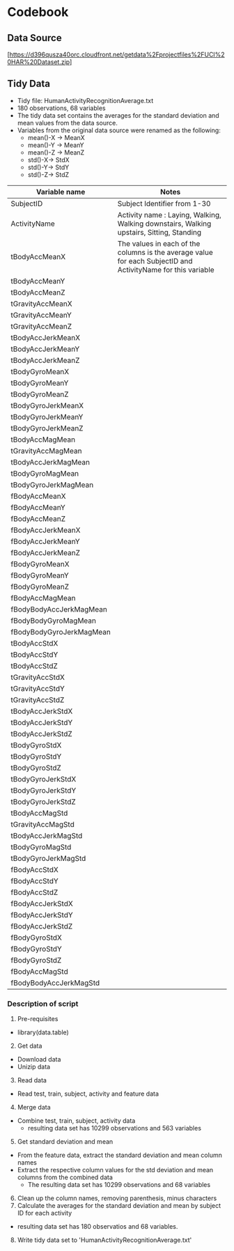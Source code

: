 Codebook
========

Data Source
-----------
[https://d396qusza40orc.cloudfront.net/getdata%2Fprojectfiles%2FUCI%20HAR%20Dataset.zip]



Tidy Data
----------
* Tidy file: HumanActivityRecognitionAverage.txt
* 180 observations, 68 variables
* The tidy data set contains the averages for the standard deviation and mean values from the data source.
* Variables from the original data source were renamed as the following:
    - mean()-X -> MeanX
    - mean()-Y -> MeanY
    - mean()-Z -> MeanZ
    - std()-X-> StdX
    - std()-Y-> StdY
    - std()-Z-> StdZ

Variable name    | Notes
-----------------|------------
SubjectID        | Subject Identifier from 1-30
ActivityName     | Activity name : Laying, Walking, Walking downstairs, Walking upstairs, Sitting, Standing
tBodyAccMeanX	|   The values in each of the columns  is the average value for each SubjectID and ActivityName  for this variable
tBodyAccMeanY	|
tBodyAccMeanZ	|
tGravityAccMeanX	|
tGravityAccMeanY	|
tGravityAccMeanZ	|
tBodyAccJerkMeanX	|
tBodyAccJerkMeanY	|
tBodyAccJerkMeanZ	|
tBodyGyroMeanX	|
tBodyGyroMeanY	|
tBodyGyroMeanZ	|
tBodyGyroJerkMeanX	|
tBodyGyroJerkMeanY	|
tBodyGyroJerkMeanZ	|
tBodyAccMagMean	|
tGravityAccMagMean	|
tBodyAccJerkMagMean	|
tBodyGyroMagMean	|
tBodyGyroJerkMagMean	|
fBodyAccMeanX	|
fBodyAccMeanY	|
fBodyAccMeanZ	|
fBodyAccJerkMeanX	|
fBodyAccJerkMeanY	|
fBodyAccJerkMeanZ	|
fBodyGyroMeanX	|
fBodyGyroMeanY	|
fBodyGyroMeanZ	|
fBodyAccMagMean	|
fBodyBodyAccJerkMagMean	|
fBodyBodyGyroMagMean	|
fBodyBodyGyroJerkMagMean	|
tBodyAccStdX	|
tBodyAccStdY	|
tBodyAccStdZ	|
tGravityAccStdX	|
tGravityAccStdY	|
tGravityAccStdZ	|
tBodyAccJerkStdX	|
tBodyAccJerkStdY	|
tBodyAccJerkStdZ	|
tBodyGyroStdX	|
tBodyGyroStdY	|
tBodyGyroStdZ	|
tBodyGyroJerkStdX	|
tBodyGyroJerkStdY	|
tBodyGyroJerkStdZ	|
tBodyAccMagStd	|
tGravityAccMagStd	|
tBodyAccJerkMagStd	|
tBodyGyroMagStd	|
tBodyGyroJerkMagStd	|
fBodyAccStdX	|
fBodyAccStdY	|
fBodyAccStdZ	|
fBodyAccJerkStdX	|
fBodyAccJerkStdY	|
fBodyAccJerkStdZ	|
fBodyGyroStdX	|
fBodyGyroStdY	|
fBodyGyroStdZ	|
fBodyAccMagStd	|
fBodyBodyAccJerkMagStd	|

### Description of script

1. Pre-requisites
  * library(data.table)
2. Get data
  * Download data
  * Unizip data
3. Read data
  * Read test, train, subject, activity and feature data
4. Merge data
  * Combine test, train, subject, activity data
    * resulting data set has 10299 observations and 563 variables
5. Get standard deviation and mean 
  * From the feature data, extract the standard deviation and mean column names
  * Extract the respective column values for the std deviation and mean columns from the combined data
    * The resulting data set has 10299 observations and 68 variables
6. Clean up the column names, removing parenthesis, minus characters
7. Calculate the averages for the standard deviation and mean by subject ID for each activity
  * resulting data set has 180 observatios and 68 variables.
8. Write tidy data set to 'HumanActivityRecognitionAverage.txt'

  




